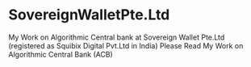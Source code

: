 # SovereignWalletPte.Ltd
My Work on Algorithmic Central bank at Sovereign Wallet Pte.Ltd (registered as Squibix Digital Pvt.Ltd in India) 
Please Read My Work on Algorithmic Central Bank (ACB) 
